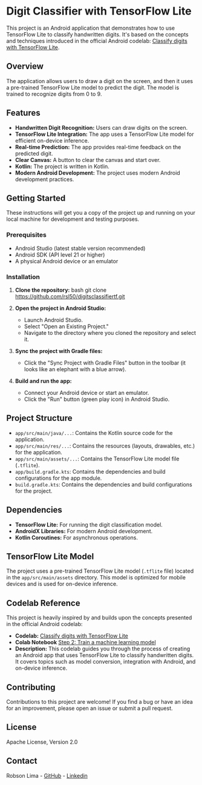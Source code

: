 # Digit Classifier with TensorFlow Lite

This project is an Android application that demonstrates how to use TensorFlow Lite to classify handwritten digits. It's based on the concepts and techniques introduced in the official Android codelab: [Classify digits with TensorFlow Lite](https://developer.android.com/codelabs/digit-classifier-tflite).

## Overview

The application allows users to draw a digit on the screen, and then it uses a pre-trained TensorFlow Lite model to predict the digit. The model is trained to recognize digits from 0 to 9.

## Features

*   **Handwritten Digit Recognition:** Users can draw digits on the screen.
*   **TensorFlow Lite Integration:** The app uses a TensorFlow Lite model for efficient on-device inference.
*   **Real-time Prediction:** The app provides real-time feedback on the predicted digit.
*   **Clear Canvas:** A button to clear the canvas and start over.
* **Kotlin:** The project is written in Kotlin.
* **Modern Android Development:** The project uses modern Android development practices.

## Getting Started

These instructions will get you a copy of the project up and running on your local machine for development and testing purposes.

### Prerequisites

*   Android Studio (latest stable version recommended)
*   Android SDK (API level 21 or higher)
*   A physical Android device or an emulator

### Installation

1.  **Clone the repository:**
    bash git clone https://github.com/rsl50/digitsclassifiertf.git

2.  **Open the project in Android Studio:**
    *   Launch Android Studio.
    *   Select "Open an Existing Project."
    *   Navigate to the directory where you cloned the repository and select it.

3.  **Sync the project with Gradle files:**
    *   Click the "Sync Project with Gradle Files" button in the toolbar (it looks like an elephant with a blue arrow).

4.  **Build and run the app:**
    *   Connect your Android device or start an emulator.
    *   Click the "Run" button (green play icon) in Android Studio.

## Project Structure

*   `app/src/main/java/...`: Contains the Kotlin source code for the application.
*   `app/src/main/res/...`: Contains the resources (layouts, drawables, etc.) for the application.
*   `app/src/main/assets/...`: Contains the TensorFlow Lite model file (`.tflite`).
*   `app/build.gradle.kts`: Contains the dependencies and build configurations for the app module.
* `build.gradle.kts`: Contains the dependencies and build configurations for the project.

## Dependencies

*   **TensorFlow Lite:** For running the digit classification model.
*   **AndroidX Libraries:** For modern Android development.
*   **Kotlin Coroutines:** For asynchronous operations.

## TensorFlow Lite Model

The project uses a pre-trained TensorFlow Lite model (`.tflite` file) located in the `app/src/main/assets` directory. This model is optimized for mobile devices and is used for on-device inference.

## Codelab Reference

This project is heavily inspired by and builds upon the concepts presented in the official Android codelab:

*   **Codelab:** [Classify digits with TensorFlow Lite](https://developer.android.com/codelabs/digit-classifier-tflite)
*   **Colab Notebook** [Step 2: Train a machine learning model](https://colab.research.google.com/github/tensorflow/examples/blob/master/lite/codelabs/digit_classifier/ml/step2_train_ml_model.ipynb)
*   **Description:** This codelab guides you through the process of creating an Android app that uses TensorFlow Lite to classify handwritten digits. It covers topics such as model conversion, integration with Android, and on-device inference.

## Contributing

Contributions to this project are welcome! If you find a bug or have an idea for an improvement, please open an issue or submit a pull request.

## License

Apache License, Version 2.0

## Contact

Robson Lima - [GitHub](https://github.com/rsl50) - [Linkedin](https://www.linkedin.com/in/robsonslima/) 